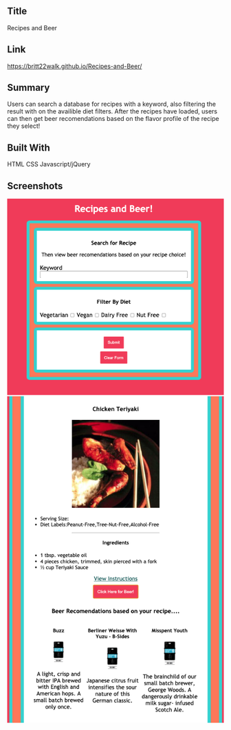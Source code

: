 ## Title
Recipes and Beer

## Link
https://britt22walk.github.io/Recipes-and-Beer/

## Summary
Users can search a database for recipes with a keyword, also filtering the result with on the availible diet filters. After the recipes have loaded, users can then get beer recomendations based on the flavor profile of the recipe they select! 

## Built With
HTML
CSS
Javascript/jQuery 

## Screenshots

![Main Screen](App_Screenshots/screenshot1.png)
![Recipe and Beer Results](App_Screenshots/screenshot2.png)



